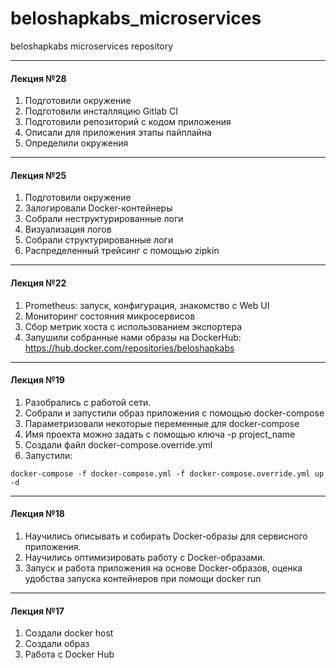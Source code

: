 # beloshapkabs_microservices
beloshapkabs microservices repository

---
#### Лекция №28
1. Подготовили окружение
2. Подготовили инсталляцию Gitlab CI
3. Подготовили репозиторий с кодом приложения
4. Описали для приложения этапы пайплайна
5. Определили окружения

---
#### Лекция №25
1. Подготовили окружение
2. Залогировали Docker-контейнеры
3. Собрали неструктурированные логи
4. Визуализация логов
5. Собрали структурированные логи
6. Распределенный трейсинг с помощью zipkin

---
#### Лекция №22
1. Prometheus: запуск, конфигурация, знакомство с Web UI
2. Мониторинг состояния микросервисов
3. Сбор метрик хоста с использованием экспортера
4. Запушили собранные нами образы на DockerHub: https://hub.docker.com/repositories/beloshapkabs


---
#### Лекция №19
1. Разобрались с работой сети.
2. Собрали и запустили образ приложения с помощью docker-compose
3. Параметризовали некоторые переменные для docker-compose
4. Имя проекта можно задать с помощью ключа -p project_name
5. Создали файл docker-compose.override.yml
6. Запустили:
```
docker-compose -f docker-compose.yml -f docker-compose.override.yml up -d
```

---
#### Лекция №18
1. Научились описывать и собирать Docker-образы для сервисного приложения.
2. Научились оптимизировать работу с Docker-образами.
3. Запуск и работа приложения на основе Docker-образов, оценка удобства запуска контейнеров при помощи docker run

---
#### Лекция №17

1. Создали docker host
2. Создали образ
3. Работа с Docker Hub
